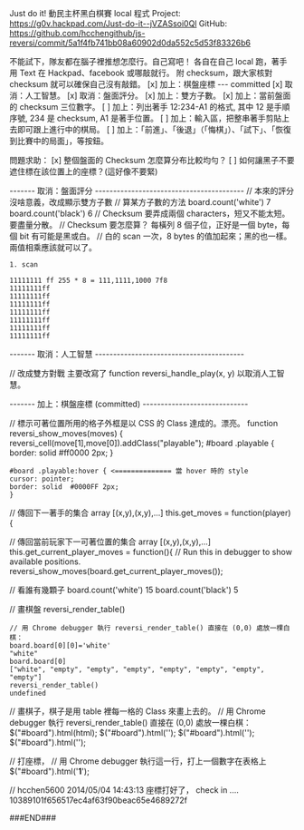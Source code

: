 ﻿
Just do it! 動民主杯黑白棋賽 local 程式
Project: https://g0v.hackpad.com/Just-do-it--jVZASsoi0Ql
GitHub:  https://github.com/hcchengithub/js-reversi/commit/5a1f4fb741bb08a60902d0da552c5d53f83326b6

不能試下，隊友都在腦子裡推想怎麼行。自己寫吧！
各自在自己 local 跑，著手用 Text 在 Hackpad、facebook 或哪敲就行。
附 checksum，跟大家核對 checksum 就可以確保自己沒有敲錯。
[x] 加上：棋盤座標 --- committed
[x] 取消：人工智慧。
[x] 取消：盤面評分。
[x] 加上：雙方子數。
[x] 加上：當前盤面的 checksum 三位數字。
[ ] 加上：列出著手 12:234-A1 的格式, 其中 12 是手順序號, 234 是 checksum, A1 是著手位置。
[ ] 加上：輸入區，把整串著手剪貼上去即可跟上進行中的棋局。
[ ] 加上：「前進」、「後退」（「悔棋」）、「試下」、「恢復到比賽中的局面」，等按鈕。

問題求助：
[x] 整個盤面的 Checksum 怎麼算分布比較均勻？
[ ] 如何讓黑子不要遮住標在該位置上的座標？(這好像不要緊)

------- 取消：盤面評分 -----------------------------------------
// 本來的評分沒啥意義，改成顯示雙方子數
// 算某方子數的方法
	board.count('white')
	7
	board.count('black')
	6
// Checksum 要弄成兩個 characters，短又不能太短。要盡量分散。
// Checksum 要怎麼算？ 每橫列 8 個子位，正好是一個 byte，每個 bit 有可能是黑或白。
// 白的 scan 一次，8 bytes 的值加起來；黑的也一樣。兩值相乘應該就可以了。


    1. scan 
	
	11111111 ff 255 * 8 = 111,1111,1000 7f8
	11111111ff
	11111111ff
	11111111ff
	11111111ff
	11111111ff
	11111111ff
	11111111ff
	
------- 取消：人工智慧 -----------------------------------------

// 改成雙方對戰
	主要改寫了 function reversi_handle_play(x, y) 以取消人工智慧。

------- 加上：棋盤座標 (committed) -----------------------------

// 標示可著位置所用的格子外框是以 CSS 的 Class 達成的。漂亮。
    function reversi_show_moves(moves) {
        reversi_cell(move[1],move[0]).addClass("playable");
	#board .playable { 
	border: solid  #ff0000 2px;
	}
	
	#board .playable:hover { <============== 當 hover 時的 style
	cursor: pointer;
	border: solid  #0000FF 2px;
	}
	
// 傳回下一著手的集合 array [(x,y),(x,y),...]
    this.get_moves = function(player) {

// 傳回當前玩家下一可著位置的集合 array [(x,y),(x,y),...]
    this.get_current_player_moves = function(){
	// Run this in debugger to show available positions.
	reversi_show_moves(board.get_current_player_moves());

// 看誰有幾顆子
	board.count('white')
	15
	board.count('black')
	5

//	畫棋盤
	reversi_render_table()

	// 用 Chrome debugger 執行 reversi_render_table() 直接在 (0,0) 處放一棵白棋：
	board.board[0][0]='white'
	"white"
	board.board[0]
	["white", "empty", "empty", "empty", "empty", "empty", "empty", "empty"]
	reversi_render_table()
	undefined	

//	畫棋子，棋子是用 table 裡每一格的 Class 來畫上去的。
	// 用 Chrome debugger 執行 reversi_render_table() 直接在 (0,0) 處放一棵白棋：
    $("#board").html(html);
    $("#board").html('<tr><td id="1-0" class="empty"></td></tr>');
    $("#board").html('<tr><td id="1-0" class="empty playable"></td></tr>');
    $("#board").html('<tr><td id="1-0" class="empty"></td></tr>');

//  打座標，
	// 用 Chrome debugger 執行這一行，打上一個數字在表格上
    $("#board").html('<tr><td align=center><b>1</b></td></tr>');

// hcchen5600 2014/05/04 14:43:13 座標打好了， check in .... 10389101f656517ec4af63f90beac65e4689272f

###END###
